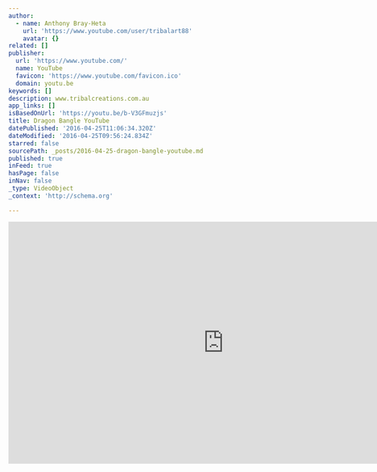 ```yaml
---
author:
  - name: Anthony Bray-Heta
    url: 'https://www.youtube.com/user/tribalart88'
    avatar: {}
related: []
publisher:
  url: 'https://www.youtube.com/'
  name: YouTube
  favicon: 'https://www.youtube.com/favicon.ico'
  domain: youtu.be
keywords: []
description: www.tribalcreations.com.au
app_links: []
isBasedOnUrl: 'https://youtu.be/b-V3GFmuzjs'
title: Dragon Bangle YouTube
datePublished: '2016-04-25T11:06:34.320Z'
dateModified: '2016-04-25T09:56:24.834Z'
starred: false
sourcePath: _posts/2016-04-25-dragon-bangle-youtube.md
published: true
inFeed: true
hasPage: false
inNav: false
_type: VideoObject
_context: 'http://schema.org'

---
```

<iframe src="https://cdn.embedly.com/widgets/media.html?src=https%3A%2F%2Fwww.youtube.com%2Fembed%2Fb-V3GFmuzjs%3Ffeature%3Doembed&amp;url=https%3A%2F%2Fwww.youtube.com%2Fwatch%3Fv%3Db-V3GFmuzjs%26feature%3Dyoutu.be&amp;image=https%3A%2F%2Fi.ytimg.com%2Fvi%2Fb-V3GFmuzjs%2Fhqdefault.jpg&amp;key=b7d04c9b404c499eba89ee7072e1c4f7&amp;type=text%2Fhtml&amp;schema=youtube" width="854" height="480" scrolling="no" frameborder="0" allowfullscreen="" style=""></iframe>